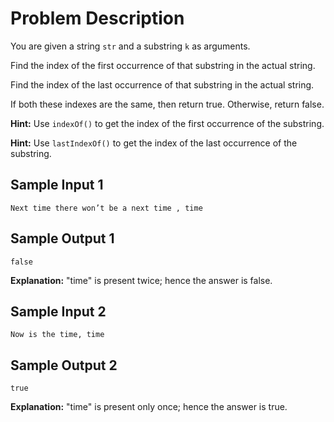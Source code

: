 # Problem Description

You are given a string `str` and a substring `k` as arguments.

Find the index of the first occurrence of that substring in the actual string.

Find the index of the last occurrence of that substring in the actual string.

If both these indexes are the same, then return true. Otherwise, return false.

**Hint:** Use `indexOf()` to get the index of the first occurrence of the substring.

**Hint:** Use `lastIndexOf()` to get the index of the last occurrence of the substring.

## Sample Input 1
```plaintext
Next time there won’t be a next time , time
```

## Sample Output 1
```plaintext
false
```

**Explanation:**
"time" is present twice; hence the answer is false.

## Sample Input 2
```plaintext
Now is the time, time
```

## Sample Output 2
```plaintext
true
```

**Explanation:**
"time" is present only once; hence the answer is true.
